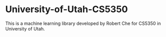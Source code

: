 # University-of-Utah-CS5350

This is a machine learning library developed by Robert Che for CS5350 in University of Utah.
